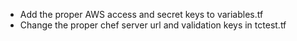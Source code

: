 * Add the proper AWS access and secret keys to variables.tf
* Change the proper chef server url and validation keys in tctest.tf
